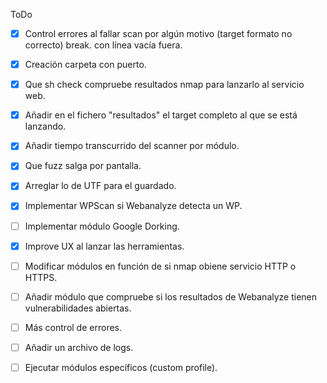ToDo
- [x] Control errores al fallar scan por algún motivo (target formato no correcto) break. con línea vacía fuera.
- [x] Creación carpeta con puerto.
- [x] Que sh check compruebe resultados nmap para lanzarlo al servicio web.
- [x] Añadir en el fichero "resultados" el target completo al que se está lanzando.
- [x] Añadir tiempo transcurrido del scanner por módulo.
- [x] Que fuzz salga por pantalla.
- [x] Arreglar lo de UTF para el guardado.
- [x] Implementar WPScan si Webanalyze detecta un WP.
- [ ] Implementar módulo Google Dorking.
- [x] Improve UX al lanzar las herramientas.
- [ ] Modificar módulos en función de si nmap obiene servicio HTTP o HTTPS.
- [ ] Añadir módulo que compruebe si los resultados de Webanalyze tienen vulnerabilidades abiertas.
- [ ] Más control de errores.
- [ ] Añadir un archivo de logs.
- [ ] Ejecutar módulos específicos (custom profile).

